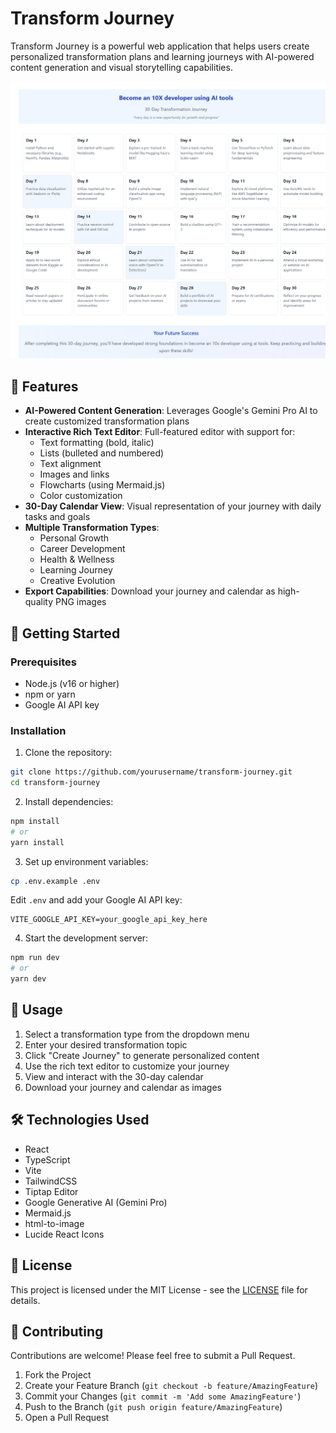 # Transform Journey

Transform Journey is a powerful web application that helps users create personalized transformation plans and learning journeys with AI-powered content generation and visual storytelling capabilities.

![Transform Journey](./Screenshot.png)

## 🌟 Features

- **AI-Powered Content Generation**: Leverages Google's Gemini Pro AI to create customized transformation plans
- **Interactive Rich Text Editor**: Full-featured editor with support for:
  - Text formatting (bold, italic)
  - Lists (bulleted and numbered)
  - Text alignment
  - Images and links
  - Flowcharts (using Mermaid.js)
  - Color customization
- **30-Day Calendar View**: Visual representation of your journey with daily tasks and goals
- **Multiple Transformation Types**:
  - Personal Growth
  - Career Development
  - Health & Wellness
  - Learning Journey
  - Creative Evolution
- **Export Capabilities**: Download your journey and calendar as high-quality PNG images

## 🚀 Getting Started

### Prerequisites

- Node.js (v16 or higher)
- npm or yarn
- Google AI API key

### Installation

1. Clone the repository:
```bash
git clone https://github.com/yourusername/transform-journey.git
cd transform-journey
```

2. Install dependencies:
```bash
npm install
# or
yarn install
```

3. Set up environment variables:
```bash
cp .env.example .env
```
Edit `.env` and add your Google AI API key:
```
VITE_GOOGLE_API_KEY=your_google_api_key_here
```

4. Start the development server:
```bash
npm run dev
# or
yarn dev
```

## 🎯 Usage

1. Select a transformation type from the dropdown menu
2. Enter your desired transformation topic
3. Click "Create Journey" to generate personalized content
4. Use the rich text editor to customize your journey
5. View and interact with the 30-day calendar
6. Download your journey and calendar as images

## 🛠️ Technologies Used

- React
- TypeScript
- Vite
- TailwindCSS
- Tiptap Editor
- Google Generative AI (Gemini Pro)
- Mermaid.js
- html-to-image
- Lucide React Icons

## 📝 License

This project is licensed under the MIT License - see the [LICENSE](LICENSE) file for details.

## 🤝 Contributing

Contributions are welcome! Please feel free to submit a Pull Request.

1. Fork the Project
2. Create your Feature Branch (`git checkout -b feature/AmazingFeature`)
3. Commit your Changes (`git commit -m 'Add some AmazingFeature'`)
4. Push to the Branch (`git push origin feature/AmazingFeature`)
5. Open a Pull Request
